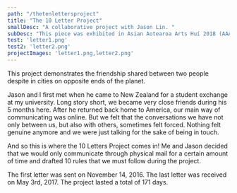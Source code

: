```yaml
---
path: "/thetenlettersproject"
title: "The 10 Letter Project"
smallDesc: "A collaborative project with Jason Lin. "
subDesc: "This piece was exhibited in Asian Aotearoa Arts Huí 2018 (AAAhui2018) @ The Engine Room"
test: 'letter1.png'
test2: 'letter2.png'
projectImages: 'letter1.png,letter2.png'
---
```


This project demonstrates the friendship shared between two people despite in cities on opposite ends of the planet. 

Jason and I first met when he came to New Zealand for a student exchange at my university. Long story short, we became very close friends during his 5 months here. After he returned back home to America, our main way of communicating was online. But we felt that the conversations we have not only between us, but also with others, sometimes felt forced. Nothing felt genuine anymore and we were just talking for the sake of being in touch. 

And so this is where the 10 Letters Project comes in! Me and Jason decided that we would only communicate through physical mail for a certain amount of time and drafted 10 rules that we must follow during the project. 

The first letter was sent on November 14, 2016. The last letter was received on May 3rd, 2017. The project lasted a total of 171 days.